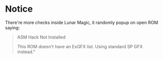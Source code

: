 ﻿# Notice
There're more checks inside Lunar Magic, it randomly popup on open ROM saying:

> ASM Hack Not Installed
> 
> This ROM doesn't have an ExGFX list. Using standard SP GFX instead."